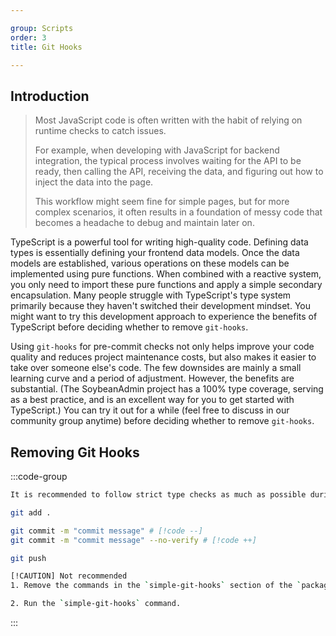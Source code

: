 ```yaml
---

group: Scripts
order: 3
title: Git Hooks

---
```


## Introduction

> Most JavaScript code is often written with the habit of relying on runtime checks to catch issues.
>
> For example, when developing with JavaScript for backend integration, the typical process involves waiting for the API to be ready, then calling the API, receiving the data, and figuring out how to inject the data into the page.
>
> This workflow might seem fine for simple pages, but for more complex scenarios, it often results in a foundation of messy code that becomes a headache to debug and maintain later on.

TypeScript is a powerful tool for writing high-quality code. Defining data types is essentially defining your frontend data models. Once the data models are established, various operations on these models can be implemented using pure functions. When combined with a reactive system, you only need to import these pure functions and apply a simple secondary encapsulation. Many people struggle with TypeScript's type system primarily because they haven't switched their development mindset. You might want to try this development approach to experience the benefits of TypeScript before deciding whether to remove `git-hooks`.

Using `git-hooks` for pre-commit checks not only helps improve your code quality and reduces project maintenance costs, but also makes it easier to take over someone else's code. The few downsides are mainly a small learning curve and a period of adjustment. However, the benefits are substantial. (The SoybeanAdmin project has a 100% type coverage, serving as a best practice, and is an excellent way for you to get started with TypeScript.) You can try it out for a while (feel free to discuss in our community group anytime) before deciding whether to remove `git-hooks`.

## Removing Git Hooks

:::code-group

```bash [Temporarily Disable Checks]
It is recommended to follow strict type checks as much as possible during the initial phase, and only temporarily bypass the checks when absolutely necessary.

git add .

git commit -m "commit message" # [!code --]
git commit -m "commit message" --no-verify # [!code ++]

git push
```

```bash [Permanently Disable Checks]
[!CAUTION] Not recommended
1. Remove the commands in the `simple-git-hooks` section of the `package.json` file.

2. Run the `simple-git-hooks` command.

```

:::
